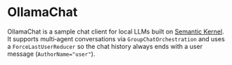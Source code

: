 # OllamaChat

OllamaChat is a sample chat client for local LLMs built on
[Semantic Kernel](https://github.com/microsoft/semantic-kernel). It supports
multi‑agent conversations via `GroupChatOrchestration` and uses a
`ForceLastUserReducer` so the chat history always ends with a user message
(`AuthorName="user"`).
